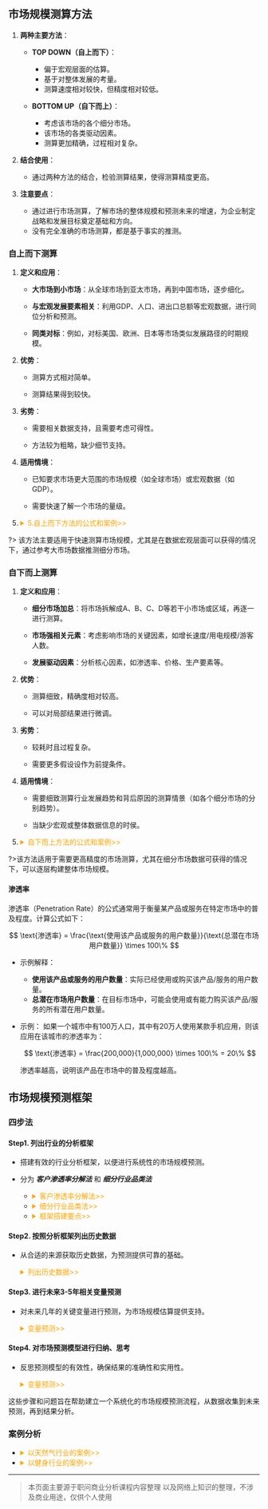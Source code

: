 



 
## 市场规模测算方法

1. **两种主要方法**：
   - **TOP DOWN（自上而下）**：
     - 偏于宏观层面的估算。
     - 基于对整体发展的考量。
     - 测算速度相对较快，但精度相对较低。



   - **BOTTOM UP（自下而上）**：
     - 考虑该市场的各个细分市场。
     - 该市场的各类驱动因素。
     - 测算更加精确，过程相对复杂。

2. **结合使用**：
   - 通过两种方法的结合，检验测算结果，使得测算精度更高。

3. **注意要点**：
    
   - 通过进行市场测算，了解市场的整体规模和预测未来的增速，为企业制定战略和发展目标奠定基础和方向。
   - 没有完全准确的市场测算，都是基于事实的推测。


### 自上而下测算

1. **定义和应用**：

   - **大市场到小市场**：从全球市场到亚太市场，再到中国市场，逐步细化。

   - **与宏观发展要素相关**：利用GDP、人口、进出口总额等宏观数据，进行同位分析和预测。

   - **同类对标**：例如，对标美国、欧洲、日本等市场类似发展路径的时期规模。

2. **优势**：

   - 测算方式相对简单。

   - 测算结果得到较快。

3. **劣势**：
   - 需要相关数据支持，且需要考虑可得性。

   - 方法较为粗略，缺少细节支持。

4. **适用情境**：

   - 已知要求市场更大范围的市场规模（如全球市场）或宏观数据（如GDP）。

   - 需要快速了解一个市场的量级。

5. <details><summary style="color:orange"> 5.自上而下方法的公式和案例>></summary>

    ![alt text](_media_商业分析/市场规模预测/自上而下方法公式1.png)
    ![alt text](_media_商业分析/市场规模预测/自上而下方法公式2.png)
    ![alt text](_media_商业分析/市场规模预测/自上而下方法公式3.png)
    ![alt text](_media_商业分析/市场规模预测/自上而下方法公式4.png)
  </details>

?> 该方法主要适用于快速测算市场规模，尤其是在数据宏观层面可以获得的情况下，通过参考大市场数据推测细分市场。


###	自下而上测算


1. **定义和应用**：

   - **细分市场加总**：将市场拆解成A、B、C、D等若干小市场或区域，再逐一进行测算。

   - **市场强相关元素**：考虑影响市场的关键因素，如增长速度/用电规模/游客人数。

   - **发展驱动因素**：分析核心因素，如渗透率、价格、生产要素等。

2. **优势**：

   - 测算细致，精确度相对较高。

   - 可以对局部结果进行微调。

3. **劣势**：

   - 较耗时且过程复杂。

   - 需要更多假设设作为前提条件。

4. **适用情境**：

   - 需要细致测算行业发展趋势和背后原因的测算情景（如各个细分市场的分别趋势）。

   - 当缺少宏观或整体数据信息的时侯。

5. <details><summary style="color:orange"> 自下而上方法的公式和案例>></summary>

    ![alt text](_media_商业分析/市场规模预测/自下而上方法公式1.png)
    ![alt text](_media_商业分析/市场规模预测/自下而上方法公式2.png)

  </details>

?>该方法适用于需要更高精度的市场测算，尤其在细分市场数据可获得的情况下，可以逐层构建整体市场规模。 

#### 渗透率
渗透率（Penetration Rate）的公式通常用于衡量某产品或服务在特定市场中的普及程度。计算公式如下：

$$
\text{渗透率} = \frac{\text{使用该产品或服务的用户数量}}{\text{总潜在市场用户数量}} \times 100\%
$$

- 示例解释：
    - **使用该产品或服务的用户数量**：实际已经使用或购买该产品/服务的用户数量。
    - **总潜在市场用户数量**：在目标市场中，可能会使用或有能力购买该产品/服务的所有潜在用户数量。

- 示例：
    如果一个城市中有100万人口，其中有20万人使用某款手机应用，则该应用在该城市的渗透率为：

    $$
    \text{渗透率} = \frac{200,000}{1,000,000} \times 100\% = 20\%
    $$

    渗透率越高，说明该产品在市场中的普及程度越高。

 
## 市场规模预测框架

### 四步法

#### Step1. 列出行业的分析框架  
- 搭建有效的行业分析框架，以便进行系统性的市场规模预测。

- 分为 _**客户渗透率分解法**_ 和 _**细分行业品类法**_
    
    - <details><summary style="color:orange"> 客户渗透率分解法>></summary>

      ![alt text](_media_商业分析/市场规模预测/分析框架—客户渗透率分解法.png)

      </details>

    - <details><summary style="color:orange"> 细分行业品类法>></summary>

      ![alt text](_media_商业分析/市场规模预测/分析框架—细分行业品类法.png)

      </details>



    - <details><summary style="color:orange"> 框架搭建要点>></summary>

      ![alt text](_media_商业分析/市场规模预测/分析框架—框架搭建要点.png)

      </details>


#### Step2. 按照分析框架列出历史数据  

- 从合适的来源获取历史数据，为预测提供可靠的基础。
    <details><summary style="color:orange">列出历史数据>></summary>

    ![alt text](_media_商业分析/市场规模预测/列出历史数据.png)

    </details>

#### Step3. 进行未来3-5年相关变量预测 

- 对未来几年的关键变量进行预测，为市场规模估算提供支持。

    <details><summary style="color:orange">变量预测>></summary>

    ![alt text](_media_商业分析/市场规模预测/未来3-5年预测.png)
    ![alt text](_media_商业分析/市场规模预测/未来3-5年预测2.png)

    </details>

#### Step4. 对市场预测模型进行归纳、思考  

- 反思预测模型的有效性，确保结果的准确性和实用性。

    <details><summary style="color:orange">变量预测>></summary>

    ![alt text](_media_商业分析/市场规模预测/模型归纳总结.png)

    </details>

这些步骤和问题旨在帮助建立一个系统化的市场规模预测流程，从数据收集到未来预测，再到结果分析。
 
 
### 案例分析
- <details><summary style="color:orange">以天然气行业的案例>></summary>

    ![alt text](_media_商业分析/市场规模预测/案例1.png)
    ![alt text](_media_商业分析/市场规模预测/案例2.png)
    ![alt text](_media_商业分析/市场规模预测/案例3.png)
    ![alt text](_media_商业分析/市场规模预测/案例4.png)

  </details>

- <details><summary style="color:orange">以健身行业的案例>></summary>

    ![alt text](_media_商业分析/市场规模预测/案例6.png)

    ![alt text](_media_商业分析/市场规模预测/案例8.png)

    ![alt text](_media_商业分析/市场规模预测/案例7.png)

    ![alt text](_media_商业分析/市场规模预测/案例5.png)


  </details>
 
 
 
 
 
 
 
 
---

> 本页面主要源于职问商业分析课程内容整理
> 以及网络上知识的整理，不涉及商业用途，仅供个人使用